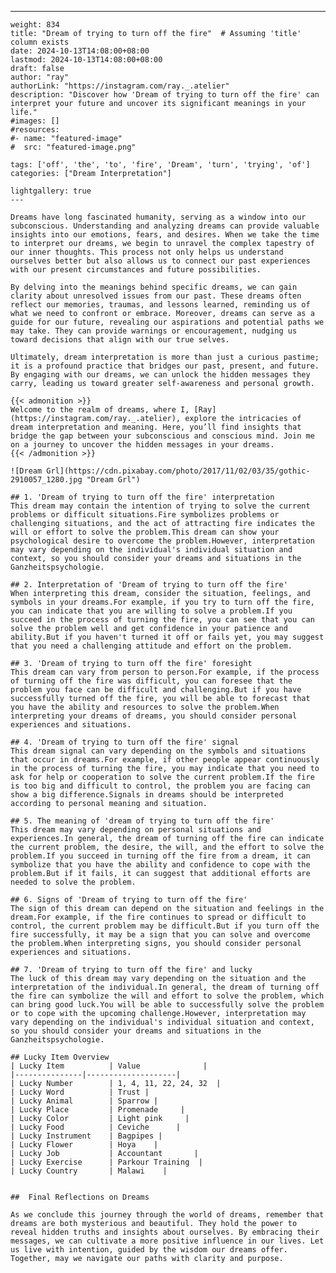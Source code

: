 ---
    weight: 834
    title: "Dream of trying to turn off the fire"  # Assuming 'title' column exists
    date: 2024-10-13T14:08:00+08:00
    lastmod: 2024-10-13T14:08:00+08:00
    draft: false
    author: "ray"
    authorLink: "https://instagram.com/ray._.atelier"
    description: "Discover how 'Dream of trying to turn off the fire' can interpret your future and uncover its significant meanings in your life."
    #images: []
    #resources:
    #- name: "featured-image"
    #  src: "featured-image.png"
    
    tags: ['off', 'the', 'to', 'fire', 'Dream', 'turn', 'trying', 'of']
    categories: ["Dream Interpretation"]
    
    lightgallery: true
    ---
    
    Dreams have long fascinated humanity, serving as a window into our subconscious. Understanding and analyzing dreams can provide valuable insights into our emotions, fears, and desires. When we take the time to interpret our dreams, we begin to unravel the complex tapestry of our inner thoughts. This process not only helps us understand ourselves better but also allows us to connect our past experiences with our present circumstances and future possibilities.
    
    By delving into the meanings behind specific dreams, we can gain clarity about unresolved issues from our past. These dreams often reflect our memories, traumas, and lessons learned, reminding us of what we need to confront or embrace. Moreover, dreams can serve as a guide for our future, revealing our aspirations and potential paths we may take. They can provide warnings or encouragement, nudging us toward decisions that align with our true selves.
    
    Ultimately, dream interpretation is more than just a curious pastime; it is a profound practice that bridges our past, present, and future. By engaging with our dreams, we can unlock the hidden messages they carry, leading us toward greater self-awareness and personal growth.
    
    {{< admonition >}}
    Welcome to the realm of dreams, where I, [Ray](https://instagram.com/ray._.atelier), explore the intricacies of dream interpretation and meaning. Here, you’ll find insights that bridge the gap between your subconscious and conscious mind. Join me on a journey to uncover the hidden messages in your dreams.
    {{< /admonition >}}
    
    ![Dream Grl](https://cdn.pixabay.com/photo/2017/11/02/03/35/gothic-2910057_1280.jpg "Dream Grl")
    
    ## 1. 'Dream of trying to turn off the fire' interpretation
    This dream may contain the intention of trying to solve the current problems or difficult situations.Fire symbolizes problems or challenging situations, and the act of attracting fire indicates the will or effort to solve the problem.This dream can show your psychological desire to overcome the problem.However, interpretation may vary depending on the individual's individual situation and context, so you should consider your dreams and situations in the Ganzheitspsychologie.
    
    ## 2. Interpretation of 'Dream of trying to turn off the fire'
    When interpreting this dream, consider the situation, feelings, and symbols in your dreams.For example, if you try to turn off the fire, you can indicate that you are willing to solve a problem.If you succeed in the process of turning the fire, you can see that you can solve the problem well and get confidence in your patience and ability.But if you haven't turned it off or fails yet, you may suggest that you need a challenging attitude and effort on the problem.
    
    ## 3. 'Dream of trying to turn off the fire' foresight
    This dream can vary from person to person.For example, if the process of turning off the fire was difficult, you can foresee that the problem you face can be difficult and challenging.But if you have successfully turned off the fire, you will be able to forecast that you have the ability and resources to solve the problem.When interpreting your dreams of dreams, you should consider personal experiences and situations.
    
    ## 4. 'Dream of trying to turn off the fire' signal
    This dream signal can vary depending on the symbols and situations that occur in dreams.For example, if other people appear continuously in the process of turning the fire, you may indicate that you need to ask for help or cooperation to solve the current problem.If the fire is too big and difficult to control, the problem you are facing can show a big difference.Signals in dreams should be interpreted according to personal meaning and situation.
    
    ## 5. The meaning of 'dream of trying to turn off the fire'
    This dream may vary depending on personal situations and experiences.In general, the dream of turning off the fire can indicate the current problem, the desire, the will, and the effort to solve the problem.If you succeed in turning off the fire from a dream, it can symbolize that you have the ability and confidence to cope with the problem.But if it fails, it can suggest that additional efforts are needed to solve the problem.
    
    ## 6. Signs of 'Dream of trying to turn off the fire'
    The sign of this dream can depend on the situation and feelings in the dream.For example, if the fire continues to spread or difficult to control, the current problem may be difficult.But if you turn off the fire successfully, it may be a sign that you can solve and overcome the problem.When interpreting signs, you should consider personal experiences and situations.
    
    ## 7. 'Dream of trying to turn off the fire' and lucky
    The luck of this dream may vary depending on the situation and the interpretation of the individual.In general, the dream of turning off the fire can symbolize the will and effort to solve the problem, which can bring good luck.You will be able to successfully solve the problem or to cope with the upcoming challenge.However, interpretation may vary depending on the individual's individual situation and context, so you should consider your dreams and situations in the Ganzheitspsychologie.
    
    ## Lucky Item Overview
    | Lucky Item          | Value              |
    |---------------|--------------------|
    | Lucky Number        | 1, 4, 11, 22, 24, 32  |
    | Lucky Word          | Trust |
    | Lucky Animal        | Sparrow |
    | Lucky Place         | Promenade     |
    | Lucky Color         | Light pink     |
    | Lucky Food          | Ceviche      |
    | Lucky Instrument    | Bagpipes |
    | Lucky Flower        | Hoya    |
    | Lucky Job           | Accountant       |
    | Lucky Exercise      | Parkour Training  |
    | Lucky Country       | Malawi    |
    
    
    ##  Final Reflections on Dreams
    
    As we conclude this journey through the world of dreams, remember that dreams are both mysterious and beautiful. They hold the power to reveal hidden truths and insights about ourselves. By embracing their messages, we can cultivate a more positive influence in our lives. Let us live with intention, guided by the wisdom our dreams offer. Together, may we navigate our paths with clarity and purpose.
    